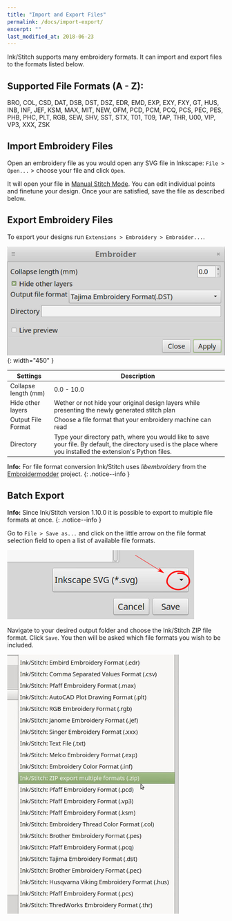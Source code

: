 ```yaml
---
title: "Import and Export Files"
permalink: /docs/import-export/
excerpt: ""
last_modified_at: 2018-06-23
---
```


Ink/Stitch supports many embroidery formats. It can import and export files to the formats listed below.

## Supported File Formats (A - Z):

BRO, COL, CSD, DAT, DSB, DST, DSZ, EDR, EMD, EXP, EXY, FXY, GT, HUS, INB, INF, JEF, KSM, MAX, MIT, NEW, OFM, PCD, PCM, PCQ, PCS, PEC, PES, PHB, PHC, PLT, RGB, SEW, SHV, SST, STX, T01, T09, TAP, THR, U00, VIP, VP3, XXX, ZSK

## Import Embroidery Files

Open an embroidery file as you would open any SVG file in Inkscape: `File > Open...` > choose your file and click `Open`.

It will open your file in [Manual Stitch Mode](/docs/stitches/stroke/#manual-stitch-mode). You can edit individual points and finetune your design. Once your are satisfied, save the file as described below.

## Export Embroidery Files

To export your designs run `Extensions > Embroidery > Embroider...`.

![Embroider...](/assets/images/docs/embroider.jpg){: width="450" }

Settings|Description
---|---
Collapse length (mm)|0.0 - 10.0
Hide other layers|Wether or not hide your original design layers while presenting the newly generated stitch plan
Output File Format|Choose a file format that your embroidery machine can read
Directory|Type your directory path, where you would like to save your file. By default, the directory used is the place where you installed the extension's Python files.

**Info:** For file format conversion Ink/Stitch uses *libembroidery* from the [Embroidermodder](https://github.com/Embroidermodder/Embroidermodder) project.
{: .notice--info }

## Batch Export

**Info:** Since Ink/Stitch version 1.10.0 it is possible to export to multiple file formats at once.
{: .notice--info }

Go to `File > Save as...` and click on the little arrow on the file format selection field to open a list of available file formats.

![File Format Field](/assets/images/docs/export-selection-field.jpg)

Navigate to your desired output folder and choose the Ink/Stitch ZIP file format. Click `Save`. You then will be asked which file formats you wish to be included.

![Batch Export](/assets/images/docs/export-batch.jpg)


